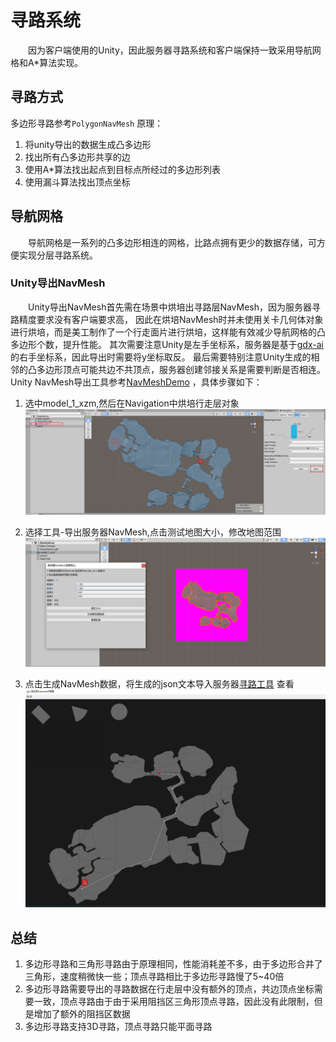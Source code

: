 # 寻路系统
&emsp;&emsp;因为客户端使用的Unity，因此服务器寻路系统和客户端保持一致采用导航网格和A*算法实现。


## 寻路方式

多边形寻路参考`PolygonNavMesh` 原理：<br>
1. 将unity导出的数据生成凸多边形
2. 找出所有凸多边形共享的边
3. 使用A*算法找出起点到目标点所经过的多边形列表
4. 使用漏斗算法找出顶点坐标

## 导航网格
&emsp;&emsp;导航网格是一系列的凸多边形相连的网格，比路点拥有更少的数据存储，可方便实现分层寻路系统。

### Unity导出NavMesh

&emsp;&emsp;Unity导出NavMesh首先需在场景中烘培出寻路层NavMesh，因为服务器寻路精度要求没有客户端要求高，
因此在烘培NavMesh时并未使用关卡几何体对象进行烘培，而是美工制作了一个行走面片进行烘培，这样能有效减少导航网格的凸多边形个数，提升性能。
其次需要注意Unity是左手坐标系，服务器是基于[gdx-ai](https://github.com/libgdx/gdx-ai) 的右手坐标系，因此导出时需要将y坐标取反。
最后需要特别注意Unity生成的相邻的凸多边形顶点可能共边不共顶点，服务器创建邻接关系是需要判断是否相连。
Unity NavMesh导出工具参考[NavMeshDemo](https://github.com/jzyong/NavMeshDemo) ，具体步骤如下：  

1. 选中model_1_xzm,然后在Navigation中烘培行走层对象  
![客户端地图](img/navmesh_client.png)  

2. 选择工具-导出服务器NavMesh,点击测试地图大小，修改地图范围  
![操作窗口](img/navmesh_export.png)  

3. 点击生成NavMesh数据，将生成的json文本导入服务器[寻路工具](https://github.com/jzyong/GameAI4j) 查看  
![服务器地图](img/navmesh_server.png)

## 总结
1. 多边形寻路和三角形寻路由于原理相同，性能消耗差不多，由于多边形合并了三角形，速度稍微快一些；顶点寻路相比于多边形寻路慢了5~40倍
2. 多边形寻路需要导出的寻路数据在行走层中没有额外的顶点，共边顶点坐标需要一致，顶点寻路由于由于采用阻挡区三角形顶点寻路，因此没有此限制，但是增加了额外的阻挡区数据
3. 多边形寻路支持3D寻路，顶点寻路只能平面寻路
